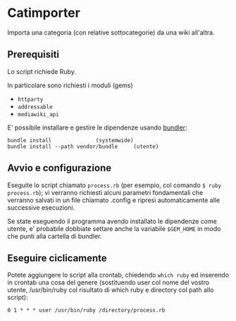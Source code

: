 # Catimporter
Importa una categoria (con relative sottocategorie) da una wiki all'altra.
## Prerequisiti

Lo script richiede Ruby.

In particolare sono richiesti i moduli (gems)
- `httparty`
- `addressable`
- `mediawiki_api`

E' possibile installare e gestire le dipendenze usando [bundler](https://bundler.io): 

```console
bundle install 				(systemwide)
bundle install --path vendor/bundle 	(utente)
```

## Avvio e configurazione
Eseguite lo script chiamato `process.rb` (per esempio, col comando `$ ruby process.rb`);
vi verranno richiesti alcuni parametri fondamentali che verranno salvati 
in un file chiamato .config e ripresi automaticamente alle successive esecuzioni.

Se state eseguendo il programma avendo installato le dipendenze come utente,
e' probabile dobbiate settare anche la variabile `$GEM_HOME` in modo che punti alla cartella
di bundler.


## Eseguire ciclicamente
Potete aggiungere lo script alla crontab, chiedendo `which ruby` ed inserendo in crontab una cosa del genere (sostituendo user col nome del vostro utente, /usr/bin/ruby col risultato di which ruby e directory col path allo script):
```
0 1 * * * user /usr/bin/ruby /directory/process.rb
```

